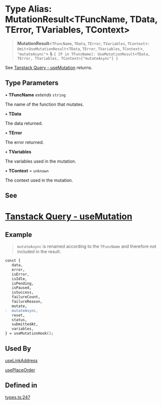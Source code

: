 # Type Alias: MutationResult\<TFuncName, TData, TError, TVariables, TContext\>

> **MutationResult**\<`TFuncName`, `TData`, `TError`, `TVariables`, `TContext`\>: `Omit`\<`UseMutationResult`\<`TData`, `TError`, `TVariables`, `TContext`\>, `"mutateAsync"`\> & `{ [P in TFuncName]: UseMutationResult<TData, TError, TVariables, TContext>["mutateAsync"] }`

See [Tanstack Query - useMutation](https://tanstack.com/query/latest/docs/framework/react/reference/useMutation) returns.

## Type Parameters

• **TFuncName** *extends* `string`

The name of the function that mutates.

• **TData**

The data returned.

• **TError**

The error returned.

• **TVariables**

The variables used in the mutation.

• **TContext** = `unknown`

The context used in the mutation.

## See

# [Tanstack Query - useMutation](https://tanstack.com/query/latest/docs/framework/react/reference/useMutation)

## Example

> `mutateAsync` is renamed according to the `TFuncName` and therefore not included in the result.
```diff
const {
   data,
   error,
   isError,
   isIdle,
   isPending,
   isPaused,
   isSuccess,
   failureCount,
   failureReason,
   mutate,
-  mutateAsync,
   reset,
   status,
   submittedAt,
   variables,
} = useMutationHook();
 ```

## Used By

[useLinkAddress](/docs/tools/SDK%20React%20Provider/functions/useLinkAddress.md)

[usePlaceOrder](/docs/tools/SDK%20React%20Provider/functions/usePlaceOrder.md)

## Defined in

[types.ts:247](https://github.com/monerium/js-monorepo/blob/main/packages/sdk-react-provider/src/lib/types.ts#L247)
